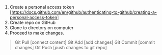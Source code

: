 1. Create a personal access token [https://docs.github.com/en/github/authenticating-to-github/creating-a-personal-access-token]
2. Create repo on GitHub
3. Clone to directory on computer
4. Proceed to make changes.
> Git Pull [connect content]
> Git Add [add changes]
> Git Commit [commit changes]
> Git Push [push changes to git repo]

